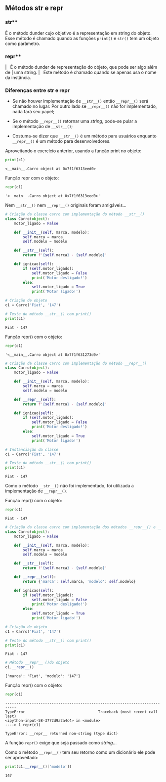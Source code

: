 ## Métodos __str__ e __repr__

### __str__**

É o método dunder cujo objetivo é a representação em string do objeto.  
Esse método é chamado quando as funções `print()` e `str()` tem um objeto como
parâmetro.  

### __repr__**

|   É o método dunder de representação do objeto, que pode ser algo além
  de
| uma string.
|   Este método é chamado quando se apenas usa o nome da instância.

### Diferenças entre __str__ e __repr__

- Se não houver implementação de `__str__()` então `__repr__()` será chamado
  no lugar. Por outro lado se `__repr__()` não for implementado, nada fará seu
  papel;

- Se o método `__repr__()` retornar uma *string*, pode-se pular a
  implementação de `__str__()`;
  
- Costuma-se dizer que `__str__()` é um método para usuários enquanto
  `__repr__()` é um método para desenvolvedores.  
  
  
Aproveitando o exercício anterior, usando a função print no objeto:

``` python
print(c1)
```

``` console
<__main__.Carro object at 0x7f1f6313eed0>
```

Função repr com o objeto:

``` python
repr(c1)
```

``` console
'<__main__.Carro object at 0x7f1f6313eed0>'
```

Nem `__str__()` nem `__repr__()` originais foram amigáveis...


``` python
# Criação da classe carro com implementação do método __str__()
class Carro(object):
    motor_ligado = False    

    def __init__(self, marca, modelo):
        self.marca = marca
        self.modelo = modelo

    def __str__(self):
        return f'{self.marca} - {self.modelo}'

    def ignicao(self):
        if (self.motor_ligado):
            self.motor_ligado = False
            print('Motor desligado!')
        else:
            self.motor_ligado = True
            print('Motor ligado!')

# Criação de objeto
c1 = Carro('Fiat', '147')

# Teste do método __str__() com print()
print(c1)
```

``` console
Fiat - 147
```

Função repr() com o objeto:

``` python
repr(c1)
```

``` console
'<__main__.Carro object at 0x7f1f631273d0>'
```

``` python
# Criação da classe carro com implementação do método __repr__()
class Carro(object):
    motor_ligado = False    

    def __init__(self, marca, modelo):
        self.marca = marca
        self.modelo = modelo

    def __repr__(self):
        return f'{self.marca} - {self.modelo}'

    def ignicao(self):
        if (self.motor_ligado):
            self.motor_ligado = False
            print('Motor desligado!')
        else:
            self.motor_ligado = True
            print('Motor ligado!')

# Instanciação da classe
c1 = Carro('Fiat', '147')

# Teste do método __str__() com print()
print(c1)
```

``` console
Fiat - 147
```

Como o método `__str__()` não foi implementado, foi utilizada a implementação
de `__repr__()`.  
  
    
Função repr() com o objeto:

``` python
repr(c1)
```

``` console
Fiat - 147
```

  

``` python
# Criação da classe carro com implementação dos métodos __repr__() e __str__()
class Carro(object):
    motor_ligado = False    

    def __init__(self, marca, modelo):
        self.marca = marca
        self.modelo = modelo

    def __str__(self):
        return f'{self.marca} - {self.modelo}'

    def __repr__(self):
        return {'marca': self.marca, 'modelo': self.modelo}

    def ignicao(self):
        if (self.motor_ligado):
            self.motor_ligado = False
            print('Motor desligado!')
        else:
            self.motor_ligado = True
            print('Motor ligado!')

# Criação de objeto
c1 = Carro('Fiat', '147')

# Teste do método __str__() com print()
print(c1)
```

``` console
Fiat - 147
```

``` python
# Método __repr__ ()do objeto
c1.__repr__()
```

``` console
{'marca': 'Fiat', 'modelo': '147'}
```

Função repr() com o objeto:

``` python
repr(c1)
```

``` console
---------------------------------------------------------------------------
TypeError                                 Traceback (most recent call last)
<ipython-input-58-3772d9a2a4c4> in <module>
----> 1 repr(c1)

TypeError: __repr__ returned non-string (type dict)
```

A função `repr()` exige que seja passado como *string*...  
  
Como o método `__repr__()` tem seu retorno como um dicionário ele pode ser
aproveitado:

``` python
print(c1.__repr__()['modelo'])
```

``` console
147
```
